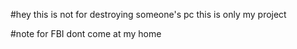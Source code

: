 #hey this is not for destroying someone's pc this is only my project



#note for FBI dont come at my home
